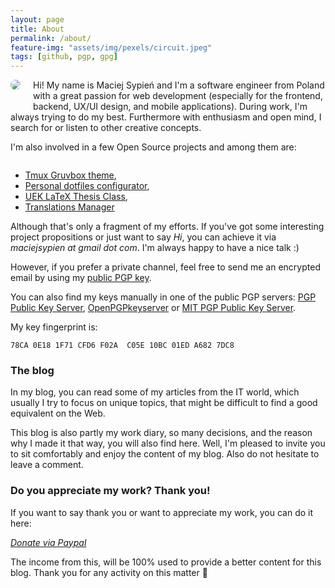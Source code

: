 ```yaml
---
layout: page
title: About
permalink: /about/
feature-img: "assets/img/pexels/circuit.jpeg"
tags: [github, pgp, gpg]
---
```

<div>
    <img style="
            float: left;
            border-radius: 20px;
            padding: 0;
            margin-right: 20px;
            margin-bottom: 20px;
        "
        src="https://secure.gravatar.com/avatar/4d66c5a2d6be57e7cb9bdef200417b4d?s=150"/>
</div>

Hi! My name is Maciej Sypień and I'm a software engineer from Poland with a great passion for web development (especially for the frontend, backend, UX/UI design, and mobile applications).
During work, I'm always trying to do my best. Furthermore with enthusiasm and open mind, I search for or listen to other creative concepts.

I'm also involved in a few Open Source projects and among them are:

<div style="clear: both"></div>

-   [Tmux Gruvbox theme][github-egel-tmux-gruvbox],
-   [Personal dotfiles configurator][github-egel-dotfiles],
-   [UEK LaTeX Thesis Class][github-egel-uek-latex-thesis-class],
-   [Translations Manager][github-tr]

Although that's only a fragment of my efforts. If you've got some interesting project propositions or just want to say _Hi_, you can achieve it via *maciejsypien at gmail dot com*. I'm always happy to have a nice talk :)

However, if you prefer a private channel, feel free to send me an encrypted email by using my [public PGP key](http://hkps.pool.sks-keyservers.net/pks/lookup?op=get&search=0x10BC01EDA6827DC8).

You can also find my keys manually in one of the public PGP servers: [PGP Public Key Server](https://pgp.key-server.io/), [OpenPGPkeyserver](http://keys.gnupg.net/) or [MIT PGP Public Key Server](https://pgp.mit.edu/).

My key fingerprint is:

```
78CA 0E18 1F71 CFD6 F02A  C05E 10BC 01ED A682 7DC8
```

### The blog
In my blog, you can read some of my articles from the IT world, which usually I try to focus on unique topics, that might be difficult to find a good equivalent on the Web.

This blog is also partly my work diary, so many decisions, and the reason why I made it that way, you will also find here. Well, I'm pleased to invite you to sit comfortably and enjoy the content of my blog. Also do not hesitate to leave a comment.

### Do you appreciate my work? Thank you!

If you want to say thank you or want to appreciate my work, you can do it here: 

<a class="button button-primary" target="_blank" href="https://www.paypal.me/MaciejSypien"><i class="fa fa-paypal"> Donate via Paypal</i></a> 

The income from this, will be 100% used to provide a better content for this blog. Thank you for any activity on this matter 🙂

[github-egel-tmux-gruvbox]: https://github.com/egel/tmux-gruvbox
[github-egel-dotfiles]: https://github.com/egel/dotfiles
[github-tr]: https://github.com/Contactis/translations-manager
[github-egel-uek-latex-thesis-class]: https://github.com/egel/uek-latex-thesis-class
